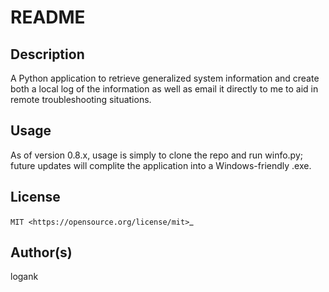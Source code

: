 # README

## Description

A Python application to retrieve generalized system information and create both a local log of the information as well as email it directly to me to aid in remote troubleshooting situations.

## Usage

As of version 0.8.x, usage is simply to clone  the repo and run winfo.py; future updates will complite the application into a Windows-friendly .exe.

## License

`MIT <https://opensource.org/license/mit>`_

## Author(s)

logank
